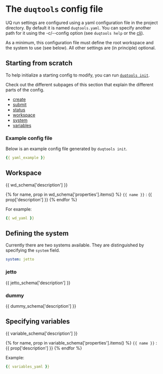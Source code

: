 # The `duqtools` config file

UQ run settings are configured using a yaml configuration file in the project directory. By default it is named `duqtools.yaml`. You can specify another path for it using the -c/--config option (see `duqtools help` or the [cli](/command-line-interface/)).

As a minimum, this configuration file must define the root workspace and the system to use (see below). All other settings are (in principle) optional.


## Starting from scratch

To help initialize a starting config to modify, you can run [`duqtools init`](/command-line-interface/#init).

Check out the different subpages of this section that explain the different parts of the config.

- [create](/config/create)
- [submit](/config/submit)
- [status](/config/status)
- [workspace](/config/introduction/#workspace)
- [system](/config/introduction/#defining-the-system)
- [variables](/config/introduction/#specifying-variables)

### Example config file

Below is an example config file generated by `duqtools init`.

```yaml title="duqtools.yaml"
{{ yaml_example }}
```


## Workspace

{{ wd_schema['description'] }}

{% for name, prop in wd_schema['properties'].items() %}
`{{ name }}`
: {{ prop['description'] }}
{% endfor %}

For example:

```yaml title="duqtools.yaml"
{{ wd_yaml }}
```


## Defining the system

Currently there are two systems available. They are distinguished by specifying the `system` field.

```yaml title="duqtools.yaml"
system: jetto
```

### jetto

{{ jetto_schema['description'] }}

### dummy

{{ dummy_schema['description'] }}


## Specifying variables

{{ variable_schema['description'] }}

{% for name, prop in variable_schema['properties'].items() %}
`{{ name }}`
: {{ prop['description'] }}
{% endfor %}


Example:

```yaml title="duqtools.yaml"
{{ variables_yaml }}
```
